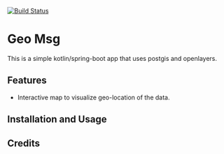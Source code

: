 [![Build Status](https://travis-ci.org/steve-delp/threatmap.svg?branch=master)](https://travis-ci.org/steve-delp/threatmap)

Geo Msg
===========

This is a simple kotlin/spring-boot app that uses postgis and openlayers.


Features
--------

 * Interactive map to visualize geo-location of the data.


Installation and Usage
----------------------

Credits
-------


